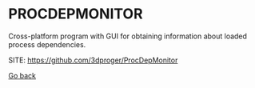 # PROCDEPMONITOR

 Сross-platform program with GUI for obtaining information
 about loaded process dependencies.
 
 SITE: https://github.com/3dproger/ProcDepMonitor

 [Go back](https://portable-linux-apps.github.io/apps.html)
